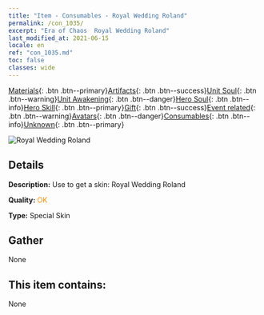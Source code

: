 ```yaml
---
title: "Item - Consumables - Royal Wedding Roland"
permalink: /con_1035/
excerpt: "Era of Chaos  Royal Wedding Roland"
last_modified_at: 2021-06-15
locale: en
ref: "con_1035.md"
toc: false
classes: wide
---
```

 [Materials](/Items/){: .btn .btn--primary}[Artifacts](/Items/Artifacts/){: .btn .btn--success}[Unit Soul](/Items/UnitSoul/){: .btn .btn--warning}[Unit Awakening](/Items/UnitAwakening/){: .btn .btn--danger}[Hero Soul](/Items/HeroSoul/){: .btn .btn--info}[Hero Skill](/Items/HeroSkill/){: .btn .btn--primary}[Gift](/Items/Gift/){: .btn .btn--success}[Event related](/Items/Events/){: .btn .btn--warning}[Avatars](/Items/Avatars/){: .btn .btn--danger}[Consumables](/Items/Consumables/){: .btn .btn--info}[Unknown](/Items/Unknown/){: .btn .btn--primary}

 ![Royal Wedding Roland](/images/h/h_Roland7.jpg)

## Details
 **Description:** Use to get a skin: Royal Wedding Roland

 **Quality:** <span style="color: #FF8C00">OK</span>

 **Type:** Special Skin

## Gather

  None

## This item contains:

  None

